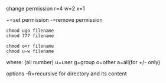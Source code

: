 change permission
r=4
w=2
x=1

+=set permission
-=remove permission
```shell
chmod ugo filename
chmod 777 filename

chmod o+r filename
chmod u-w filename
```
where: (all number)
u=user
g=group
o=other
a=all(for +/- only)

options
-R=recursive for directory and its content
